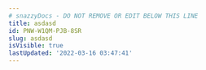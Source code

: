 ```yaml
---
# snazzyDocs - DO NOT REMOVE OR EDIT BELOW THIS LINE
title: asdasd
id: PNW-W1QM-PJB-8SR
slug: asdasd
isVisible: true
lastUpdated: '2022-03-16 03:47:41'
---
```

